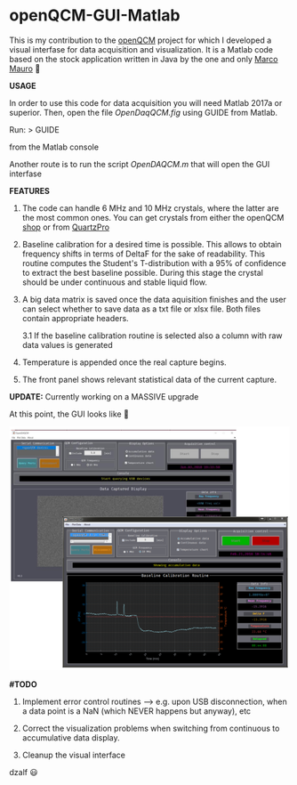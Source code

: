 # openQCM-GUI-Matlab

This is my contribution to the [openQCM](https://openqcm.com/openqcm) project for which I developed a visual interfase for data acquisition and visualization. It is a Matlab code based on the stock application written in Java by the one and only  [Marco Mauro](https://www.researchgate.net/profile/Marco_Mauro) :raised_hands:

**USAGE** 

In order to use this code for data acquisition you will need Matlab 2017a or superior. Then, open the file *OpenDaqQCM.fig* using GUIDE from Matlab. 

Run:
    > GUIDE
    
from the Matlab console

Another route is to run the script *OpenDAQCM.m* that will open the GUI interfase


**FEATURES**

1. The code can handle 6 MHz and 10 MHz crystals, where the latter are the most common ones. You can get crystals from either the openQCM [shop](https://store.openqcm.com/) or from [QuartzPro](http://www.quartzpro.com/category.html/qcm-sensors-2)

2. Baseline calibration for a desired time is possible. This allows to obtain frequency shifts in terms of DeltaF for the sake of readability. This routine computes the Student's T-distribution with a 95% of confidence to extract the best baseline possible. During this stage the crystal should be under continuous and stable liquid flow.

3. A big data matrix is saved once the data aquisition finishes and the user can select whether to save data as a txt file or xlsx file. Both files contain appropriate headers. 
    
    3.1 If the baseline calibration routine is selected also a column with raw data values is generated

4. Temperature is appended once the real capture begins.

5. The front panel shows relevant statistical data of the current capture.

**UPDATE:** Currently working on a MASSIVE upgrade

At this point, the GUI looks like :eyes:

![alt txt](https://github.com/dzalf/openQCM-GUI-Matlab/blob/master/gui.png)


**#TODO**

1. Implement error control routines --> e.g. upon USB disconnection, when a data point is a NaN (which NEVER happens but anyway), etc

2. Correct the visualization problems when switching from continuous to accumulative data display.

3. Cleanup the visual interface 

dzalf :smiley:


